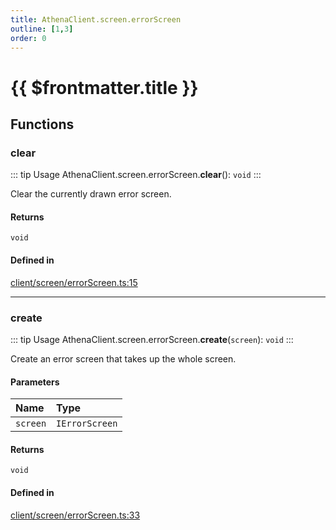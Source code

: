 ```yaml
---
title: AthenaClient.screen.errorScreen
outline: [1,3]
order: 0
---
```


# {{ $frontmatter.title }}


## Functions

### clear

::: tip Usage
AthenaClient.screen.errorScreen.**clear**(): `void`
:::

Clear the currently drawn error screen.

#### Returns

`void`

#### Defined in

[client/screen/errorScreen.ts:15](https://github.com/Stuyk/altv-athena/blob/d9ae327/src/core/client/screen/errorScreen.ts#L15)

___

### create

::: tip Usage
AthenaClient.screen.errorScreen.**create**(`screen`): `void`
:::

Create an error screen that takes up the whole screen.

#### Parameters

| Name | Type |
| :------ | :------ |
| `screen` | `IErrorScreen` |

#### Returns

`void`

#### Defined in

[client/screen/errorScreen.ts:33](https://github.com/Stuyk/altv-athena/blob/d9ae327/src/core/client/screen/errorScreen.ts#L33)
